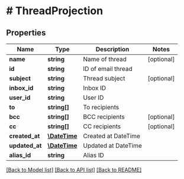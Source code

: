 # # ThreadProjection

## Properties

Name | Type | Description | Notes
------------ | ------------- | ------------- | -------------
**name** | **string** | Name of thread | [optional] 
**id** | **string** | ID of email thread | 
**subject** | **string** | Thread subject | [optional] 
**inbox_id** | **string** | Inbox ID | 
**user_id** | **string** | User ID | 
**to** | **string[]** | To recipients | 
**bcc** | **string[]** | BCC recipients | [optional] 
**cc** | **string[]** | CC recipients | [optional] 
**created_at** | [**\DateTime**](\DateTime) | Created at DateTime | 
**updated_at** | [**\DateTime**](\DateTime) | Updated at DateTime | 
**alias_id** | **string** | Alias ID | 

[[Back to Model list]](../../README#documentation-for-models) [[Back to API list]](../../README#documentation-for-api-endpoints) [[Back to README]](../../README)


